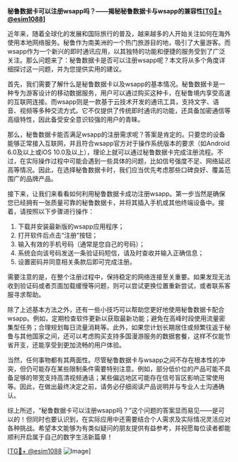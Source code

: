 **秘鲁数据卡可以注册wsapp吗？——揭秘秘鲁数据卡与wsapp的兼容性[[TG💪+ @esim1088](https://t.me/s/esim1088)]**

近年来，随着全球化的发展和国际旅行的普及，越来越多的人开始关注如何在海外使用本地网络服务。秘鲁作为南美洲的一个热门旅游目的地，吸引了大量游客。而wsapp作为一个新兴的即时通讯应用，以其独特的功能和便捷的服务受到了广泛关注。那么问题来了：秘鲁数据卡是否可以注册wsapp呢？本文将从多个角度详细探讨这一问题，并为您提供实用的建议。

首先，我们需要了解什么是秘鲁数据卡以及wsapp的基本情况。秘鲁数据卡是一种专为游客设计的移动数据服务，用户可以通过购买这种卡，在秘鲁境内享受高速的互联网连接。而wsapp则是一款基于云技术开发的通讯工具，支持文字、语音、视频等多种交流方式。它不仅提供了传统即时通讯的功能，还具备加密通信等高级特性，因此备受安全意识较强的用户的青睐。

那么，秘鲁数据卡能否满足wsapp的注册需求呢？答案是肯定的。只要您的设备能够正常接入互联网，并且符合wsapp官方对于操作系统版本的要求（如Android 6.0及以上或iOS 10.0及以上），理论上就可以通过秘鲁数据卡完成注册流程。不过，在实际操作过程中可能会遇到一些具体的问题，比如信号强度不足、网络延迟高等情况。因此，在选择秘鲁数据卡时，我们应当优先考虑那些口碑良好、覆盖范围广的品牌产品。

接下来，让我们来看看如何利用秘鲁数据卡成功注册wsapp。第一步当然是确保您已经拥有一张质量可靠的秘鲁数据卡，并将其插入手机或其他终端设备中。接着，请按照以下步骤进行操作：

1. 下载并安装最新版的wsapp应用程序；
2. 打开软件后点击“注册”按钮；
3. 输入有效的手机号码（通常是您自己的号码）；
4. 系统会向该号码发送一条验证码短信，请及时查收并输入正确信息；
5. 设置密码并同意相关条款后即可完成注册。

需要注意的是，在整个注册过程中，保持稳定的网络连接至关重要。如果发现无法收到验证码或者页面加载缓慢等问题，则可以尝试更换位置重新尝试，或者联系客服寻求帮助。

除了上述基本方法之外，还有一些小技巧可以帮助您更好地使用秘鲁数据卡配合wsapp。例如，定期检查软件更新以获取最新功能；避免在高峰时段使用流量密集型任务；合理规划每日流量消耗等。此外，如果您计划长期居住或频繁往返于秘鲁与其他国家之间，还可以考虑购买支持多国漫游服务的数据套餐，这样不仅能节省开支，还能享受到更加流畅的用户体验。

当然，任何事物都有其两面性。尽管秘鲁数据卡与wsapp之间不存在根本性的冲突，但仍可能存在某些限制条件需要特别注意。例如，部分低价位的产品可能不具备足够的带宽支持高清视频通话；某些偏远地区可能存在信号盲区影响正常使用等。因此，在做出最终决定之前，请务必仔细阅读产品说明并与专业人士沟通确认。

综上所述，“秘鲁数据卡可以注册wsapp吗？”这个问题的答案显而易见——是可以的！但同时也要认识到，在实际应用中还需要结合个人需求及实际情况灵活应对各种挑战。希望本文能够为有类似疑问的朋友提供有益参考，并祝愿每位读者都能顺利开启属于自己的数字生活新篇章！

[[TG💪+ @esim1088](https://t.me/s/esim1088) ![Image](https://i.postimg.cc/4NQfJmqS/Snipaste-2025-05-13-00-14-12.png)]